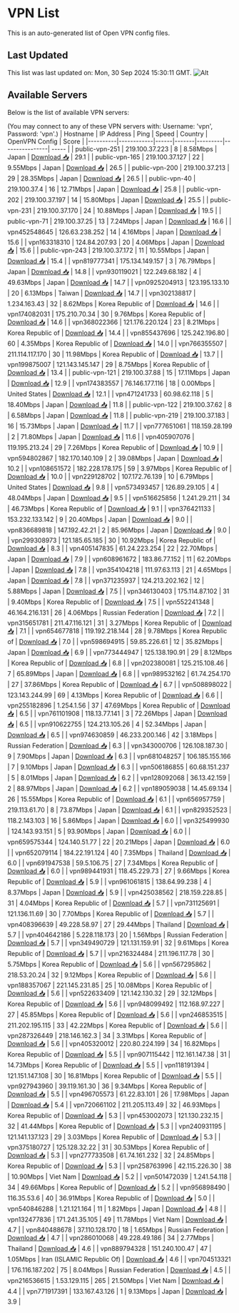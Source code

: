 # VPN List

This is an auto-generated list of Open VPN config files.

## Last Updated

This list was last updated on: Mon, 30 Sep 2024 15:30:11 GMT.
![Alt](https://repobeats.axiom.co/api/embed/186b98318ef1479477931607c1ad7d823f12451f.svg "Repobeats analytics image")

## Available Servers

Below is the list of available VPN servers:

(You may connect to any of these VPN servers with: Username: 'vpn', Password: 'vpn'.)
| Hostname | IP Address | Ping | Speed | Country | OpenVPN Config | Score |
|----------|------------|------|-------|---------|----------------| ----- |
| public-vpn-251 | 219.100.37.223 | 8 | 8.58Mbps | Japan | [Download 📥](./configs/server_0_JP.ovpn) | 29.1 |
| public-vpn-165 | 219.100.37.127 | 22 | 9.55Mbps | Japan | [Download 📥](./configs/server_1_JP.ovpn) | 26.5 |
| public-vpn-200 | 219.100.37.213 | 29 | 28.35Mbps | Japan | [Download 📥](./configs/server_2_JP.ovpn) | 26.5 |
| public-vpn-40 | 219.100.37.4 | 16 | 12.71Mbps | Japan | [Download 📥](./configs/server_3_JP.ovpn) | 25.8 |
| public-vpn-202 | 219.100.37.197 | 14 | 15.80Mbps | Japan | [Download 📥](./configs/server_4_JP.ovpn) | 25.5 |
| public-vpn-231 | 219.100.37.170 | 24 | 10.88Mbps | Japan | [Download 📥](./configs/server_5_JP.ovpn) | 19.5 |
| public-vpn-71 | 219.100.37.25 | 13 | 7.24Mbps | Japan | [Download 📥](./configs/server_6_JP.ovpn) | 16.6 |
| vpn452548645 | 126.63.238.252 | 14 | 4.16Mbps | Japan | [Download 📥](./configs/server_7_JP.ovpn) | 15.6 |
| vpn163318310 | 124.84.207.93 | 20 | 4.06Mbps | Japan | [Download 📥](./configs/server_8_JP.ovpn) | 15.6 |
| public-vpn-243 | 219.100.37.172 | 11 | 10.55Mbps | Japan | [Download 📥](./configs/server_9_JP.ovpn) | 15.4 |
| vpn819777341 | 175.134.149.157 | 3 | 76.79Mbps | Japan | [Download 📥](./configs/server_10_JP.ovpn) | 14.8 |
| vpn930119021 | 122.249.68.182 | 4 | 49.63Mbps | Japan | [Download 📥](./configs/server_11_JP.ovpn) | 14.7 |
| vpn0925204913 | 123.195.133.10 | 20 | 6.13Mbps | Taiwan | [Download 📥](./configs/server_12_TW.ovpn) | 14.7 |
| vpn302138817 | 1.234.163.43 | 32 | 8.62Mbps | Korea Republic of | [Download 📥](./configs/server_13_KR.ovpn) | 14.6 |
| vpn174082031 | 175.210.70.34 | 30 | 9.76Mbps | Korea Republic of | [Download 📥](./configs/server_14_KR.ovpn) | 14.6 |
| vpn368022366 | 121.176.220.124 | 23 | 8.21Mbps | Korea Republic of | [Download 📥](./configs/server_15_KR.ovpn) | 14.4 |
| vpn855437696 | 125.242.196.80 | 60 | 4.35Mbps | Korea Republic of | [Download 📥](./configs/server_16_KR.ovpn) | 14.0 |
| vpn766355507 | 211.114.117.170 | 30 | 11.98Mbps | Korea Republic of | [Download 📥](./configs/server_17_KR.ovpn) | 13.7 |
| vpn199875007 | 121.143.145.147 | 29 | 8.75Mbps | Korea Republic of | [Download 📥](./configs/server_18_KR.ovpn) | 13.4 |
| public-vpn-121 | 219.100.37.88 | 15 | 17.11Mbps | Japan | [Download 📥](./configs/server_19_JP.ovpn) | 12.9 |
| vpn174383557 | 76.146.177.116 | 18 | 0.00Mbps | United States | [Download 📥](./configs/server_20_US.ovpn) | 12.1 |
| vpn471241733 | 60.98.62.118 | 5 | 18.40Mbps | Japan | [Download 📥](./configs/server_21_JP.ovpn) | 11.8 |
| public-vpn-122 | 219.100.37.62 | 8 | 6.58Mbps | Japan | [Download 📥](./configs/server_22_JP.ovpn) | 11.8 |
| public-vpn-219 | 219.100.37.183 | 16 | 15.73Mbps | Japan | [Download 📥](./configs/server_23_JP.ovpn) | 11.7 |
| vpn777651061 | 118.159.28.199 | 2 | 71.80Mbps | Japan | [Download 📥](./configs/server_24_JP.ovpn) | 11.6 |
| vpn405907076 | 119.195.213.24 | 29 | 7.26Mbps | Korea Republic of | [Download 📥](./configs/server_25_KR.ovpn) | 10.9 |
| vpn594802867 | 182.170.140.109 | 2 | 39.08Mbps | Japan | [Download 📥](./configs/server_26_JP.ovpn) | 10.2 |
| vpn108651572 | 182.228.178.175 | 59 | 3.97Mbps | Korea Republic of | [Download 📥](./configs/server_27_KR.ovpn) | 10.0 |
| vpn229128702 | 107.172.76.139 | 10 | 6.79Mbps | United States | [Download 📥](./configs/server_28_US.ovpn) | 9.8 |
| vpn573493457 | 126.89.29.105 | 4 | 48.04Mbps | Japan | [Download 📥](./configs/server_29_JP.ovpn) | 9.5 |
| vpn516625856 | 1.241.29.211 | 34 | 46.73Mbps | Korea Republic of | [Download 📥](./configs/server_30_KR.ovpn) | 9.1 |
| vpn376421133 | 153.232.133.142 | 9 | 20.40Mbps | Japan | [Download 📥](./configs/server_31_JP.ovpn) | 9.0 |
| vpn836689818 | 147.192.42.21 | 2 | 85.96Mbps | Japan | [Download 📥](./configs/server_32_JP.ovpn) | 9.0 |
| vpn299308973 | 121.185.65.185 | 30 | 10.92Mbps | Korea Republic of | [Download 📥](./configs/server_33_KR.ovpn) | 8.3 |
| vpn405147835 | 61.24.223.254 | 22 | 22.70Mbps | Japan | [Download 📥](./configs/server_34_JP.ovpn) | 7.9 |
| vpn608961672 | 183.86.77.152 | 11 | 62.20Mbps | Japan | [Download 📥](./configs/server_35_JP.ovpn) | 7.8 |
| vpn354104218 | 111.97.63.113 | 21 | 4.65Mbps | Japan | [Download 📥](./configs/server_36_JP.ovpn) | 7.8 |
| vpn371235937 | 124.213.202.162 | 12 | 5.88Mbps | Japan | [Download 📥](./configs/server_37_JP.ovpn) | 7.5 |
| vpn346130403 | 175.114.87.102 | 31 | 9.40Mbps | Korea Republic of | [Download 📥](./configs/server_38_KR.ovpn) | 7.5 |
| vpn552241348 | 46.164.216.131 | 26 | 4.06Mbps | Russian Federation | [Download 📥](./configs/server_39_RU.ovpn) | 7.2 |
| vpn315651781 | 211.47.116.121 | 31 | 3.27Mbps | Korea Republic of | [Download 📥](./configs/server_40_KR.ovpn) | 7.1 |
| vpn654677818 | 119.192.218.144 | 28 | 9.78Mbps | Korea Republic of | [Download 📥](./configs/server_41_KR.ovpn) | 7.0 |
| vpn598694915 | 59.85.226.61 | 12 | 35.82Mbps | Japan | [Download 📥](./configs/server_42_JP.ovpn) | 6.9 |
| vpn773444947 | 125.138.190.91 | 29 | 8.12Mbps | Korea Republic of | [Download 📥](./configs/server_43_KR.ovpn) | 6.8 |
| vpn202380081 | 125.215.108.46 | 7 | 65.89Mbps | Japan | [Download 📥](./configs/server_44_JP.ovpn) | 6.8 |
| vpn989532162 | 61.74.254.170 | 27 | 37.86Mbps | Korea Republic of | [Download 📥](./configs/server_45_KR.ovpn) | 6.7 |
| vpn508898022 | 123.143.244.99 | 69 | 4.13Mbps | Korea Republic of | [Download 📥](./configs/server_46_KR.ovpn) | 6.6 |
| vpn255182896 | 1.254.1.56 | 37 | 47.69Mbps | Korea Republic of | [Download 📥](./configs/server_47_KR.ovpn) | 6.5 |
| vpn761101908 | 118.13.77.141 | 3 | 72.26Mbps | Japan | [Download 📥](./configs/server_48_JP.ovpn) | 6.5 |
| vpn910622755 | 124.213.105.26 | 4 | 52.34Mbps | Japan | [Download 📥](./configs/server_49_JP.ovpn) | 6.5 |
| vpn974630859 | 46.233.200.146 | 42 | 3.18Mbps | Russian Federation | [Download 📥](./configs/server_50_RU.ovpn) | 6.3 |
| vpn343000706 | 126.108.187.30 | 9 | 7.90Mbps | Japan | [Download 📥](./configs/server_51_JP.ovpn) | 6.3 |
| vpn681048257 | 106.185.155.166 | 7 | 9.10Mbps | Japan | [Download 📥](./configs/server_52_JP.ovpn) | 6.3 |
| vpn506186855 | 60.68.151.237 | 5 | 8.01Mbps | Japan | [Download 📥](./configs/server_53_JP.ovpn) | 6.2 |
| vpn128092068 | 36.13.42.159 | 2 | 88.97Mbps | Japan | [Download 📥](./configs/server_54_JP.ovpn) | 6.2 |
| vpn189059038 | 14.45.69.134 | 26 | 15.55Mbps | Korea Republic of | [Download 📥](./configs/server_55_KR.ovpn) | 6.1 |
| vpn656957759 | 219.113.61.70 | 8 | 73.87Mbps | Japan | [Download 📥](./configs/server_56_JP.ovpn) | 6.1 |
| vpn829352523 | 118.2.143.103 | 16 | 5.86Mbps | Japan | [Download 📥](./configs/server_57_JP.ovpn) | 6.0 |
| vpn325499930 | 124.143.93.151 | 5 | 93.90Mbps | Japan | [Download 📥](./configs/server_58_JP.ovpn) | 6.0 |
| vpn659575344 | 124.140.51.77 | 22 | 20.21Mbps | Japan | [Download 📥](./configs/server_59_JP.ovpn) | 6.0 |
| vpn652079114 | 184.22.191.124 | 40 | 7.35Mbps | Thailand | [Download 📥](./configs/server_60_TH.ovpn) | 6.0 |
| vpn691947538 | 59.5.106.75 | 27 | 7.34Mbps | Korea Republic of | [Download 📥](./configs/server_61_KR.ovpn) | 6.0 |
| vpn989441931 | 118.45.229.73 | 27 | 9.66Mbps | Korea Republic of | [Download 📥](./configs/server_62_KR.ovpn) | 5.9 |
| vpn961061815 | 138.64.99.238 | 4 | 8.37Mbps | Japan | [Download 📥](./configs/server_63_JP.ovpn) | 5.9 |
| vpn425038562 | 218.159.228.85 | 31 | 4.04Mbps | Korea Republic of | [Download 📥](./configs/server_64_KR.ovpn) | 5.7 |
| vpn731125691 | 121.136.11.69 | 30 | 7.70Mbps | Korea Republic of | [Download 📥](./configs/server_65_KR.ovpn) | 5.7 |
| vpn408396639 | 49.228.58.97 | 27 | 29.44Mbps | Thailand | [Download 📥](./configs/server_66_TH.ovpn) | 5.7 |
| vpn404642186 | 5.228.118.173 | 20 | 1.56Mbps | Russian Federation | [Download 📥](./configs/server_67_RU.ovpn) | 5.7 |
| vpn349490729 | 121.131.159.91 | 32 | 9.61Mbps | Korea Republic of | [Download 📥](./configs/server_68_KR.ovpn) | 5.7 |
| vpn216324484 | 211.196.117.78 | 30 | 5.75Mbps | Korea Republic of | [Download 📥](./configs/server_69_KR.ovpn) | 5.6 |
| vpn567295862 | 218.53.20.24 | 32 | 9.12Mbps | Korea Republic of | [Download 📥](./configs/server_70_KR.ovpn) | 5.6 |
| vpn188357067 | 221.145.231.85 | 25 | 10.08Mbps | Korea Republic of | [Download 📥](./configs/server_71_KR.ovpn) | 5.6 |
| vpn522633409 | 121.142.130.32 | 29 | 32.12Mbps | Korea Republic of | [Download 📥](./configs/server_72_KR.ovpn) | 5.6 |
| vpn948099492 | 112.168.97.227 | 27 | 45.85Mbps | Korea Republic of | [Download 📥](./configs/server_73_KR.ovpn) | 5.6 |
| vpn246853515 | 211.202.195.115 | 33 | 42.22Mbps | Korea Republic of | [Download 📥](./configs/server_74_KR.ovpn) | 5.6 |
| vpn287326449 | 218.146.162.3 | 34 | 3.31Mbps | Korea Republic of | [Download 📥](./configs/server_75_KR.ovpn) | 5.6 |
| vpn405320012 | 220.80.224.199 | 34 | 16.82Mbps | Korea Republic of | [Download 📥](./configs/server_76_KR.ovpn) | 5.5 |
| vpn907115442 | 112.161.147.38 | 31 | 14.73Mbps | Korea Republic of | [Download 📥](./configs/server_77_KR.ovpn) | 5.5 |
| vpn118191394 | 121.151.147.108 | 30 | 16.81Mbps | Korea Republic of | [Download 📥](./configs/server_78_KR.ovpn) | 5.5 |
| vpn927943960 | 39.119.161.30 | 36 | 9.34Mbps | Korea Republic of | [Download 📥](./configs/server_79_KR.ovpn) | 5.5 |
| vpn496705573 | 61.22.83.101 | 26 | 17.98Mbps | Japan | [Download 📥](./configs/server_80_JP.ovpn) | 5.4 |
| vpn720661102 | 211.205.113.49 | 32 | 46.93Mbps | Korea Republic of | [Download 📥](./configs/server_81_KR.ovpn) | 5.3 |
| vpn453002073 | 121.130.232.15 | 32 | 41.44Mbps | Korea Republic of | [Download 📥](./configs/server_82_KR.ovpn) | 5.3 |
| vpn240931195 | 121.141.137.123 | 29 | 3.03Mbps | Korea Republic of | [Download 📥](./configs/server_83_KR.ovpn) | 5.3 |
| vpn375180727 | 125.128.32.22 | 31 | 30.53Mbps | Korea Republic of | [Download 📥](./configs/server_84_KR.ovpn) | 5.3 |
| vpn277733508 | 61.74.161.232 | 32 | 24.85Mbps | Korea Republic of | [Download 📥](./configs/server_85_KR.ovpn) | 5.3 |
| vpn258763996 | 42.115.226.30 | 38 | 10.90Mbps | Viet Nam | [Download 📥](./configs/server_86_VN.ovpn) | 5.2 |
| vpn501472039 | 1.241.54.118 | 34 | 49.66Mbps | Korea Republic of | [Download 📥](./configs/server_87_KR.ovpn) | 5.2 |
| vpn956898490 | 116.35.53.6 | 40 | 36.91Mbps | Korea Republic of | [Download 📥](./configs/server_88_KR.ovpn) | 5.0 |
| vpn540846288 | 1.21.121.164 | 11 | 1.82Mbps | Japan | [Download 📥](./configs/server_89_JP.ovpn) | 4.8 |
| vpn132477836 | 171.241.35.105 | 49 | 11.78Mbps | Viet Nam | [Download 📥](./configs/server_90_VN.ovpn) | 4.7 |
| vpn840488678 | 37.110.128.170 | 18 | 1.65Mbps | Russian Federation | [Download 📥](./configs/server_91_RU.ovpn) | 4.7 |
| vpn286010068 | 49.228.49.186 | 34 | 2.77Mbps | Thailand | [Download 📥](./configs/server_92_TH.ovpn) | 4.6 |
| vpn889794328 | 151.240.100.47 | 47 | 1.05Mbps | Iran (ISLAMIC Republic Of) | [Download 📥](./configs/server_93_IR.ovpn) | 4.6 |
| vpn704513321 | 176.116.187.202 | 75 | 8.04Mbps | Russian Federation | [Download 📥](./configs/server_94_RU.ovpn) | 4.5 |
| vpn216536615 | 1.53.129.115 | 265 | 21.50Mbps | Viet Nam | [Download 📥](./configs/server_95_VN.ovpn) | 4.4 |
| vpn771917391 | 133.167.43.126 | 1 | 9.13Mbps | Japan | [Download 📥](./configs/server_96_JP.ovpn) | 3.9 |
